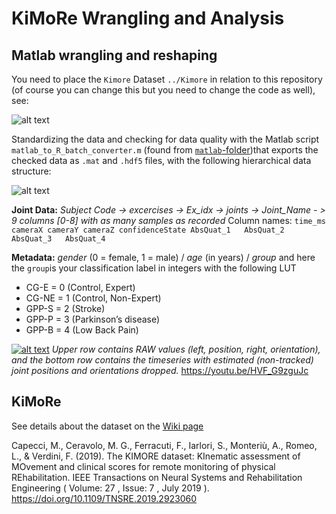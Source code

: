 # KiMoRe Wrangling and Analysis

## Matlab wrangling and reshaping

You need to place the `Kimore` Dataset `../Kimore` in relation to this repository (of course you can change this but you need to change the code as well), see:

![alt text](https://github.com/petteriTeikari/KiMoRe_R/blob/master/imgs/kimore_placement.png "kimore_placement.png")

Standardizing the data and checking for data quality with the Matlab script `matlab_to_R_batch_converter.m` (found from [`matlab`-folder](https://github.com/petteriTeikari/KiMoRe_wrapper/blob/master/matlab/matlab_to_R_batch_converter.m))that exports the checked data as `.mat` and `.hdf5` files, with the following hierarchical data structure:

![alt text](https://github.com/petteriTeikari/KiMoRe_R/blob/master/imgs/init_hdf5.png "init_hdf5.png")

**Joint Data:** *Subject Code -> excercises -> Ex_idx -> joints -> Joint_Name - > 9 columns [0-8] with as many samples as recorded* Column names: `time_ms	cameraX	cameraY	cameraZ	confidenceState	AbsQuat_1	AbsQuat_2	AbsQuat_3	AbsQuat_4`

**Metadata:** _gender_ (0 = female, 1 = male) / _age_ (in years) / _group_ and here the `group`is your classification label in integers with the following LUT
* CG-E = 0 (Control, Expert)
* CG-NE = 1 (Control, Non-Expert)
* GPP-S = 2 (Stroke)
* GPP-P = 3 (Parkinson’s disease)
* GPP-B = 4 (Low Back Pain)

[![alt text](https://github.com/petteriTeikari/KiMoRe_R/blob/master/imgs/youtube_screencap.png "youtube_screencap.png")](https://youtu.be/HVF_G9zguJc)
_*Upper row* contains RAW values (left, position, right, orientation), and the *bottom* row contains the timeseries with estimated (non-tracked) joint positions and orientations dropped._ https://youtu.be/HVF_G9zguJc

## KiMoRe

See details about the dataset on the [Wiki page](https://github.com/petteriTeikari/KiMoRe_wrapper/wiki)

Capecci, M., Ceravolo, M. G., Ferracuti, F., Iarlori, S., Monteriù, A., Romeo, L., & Verdini, F. (2019). The KIMORE dataset: KInematic assessment of MOvement and clinical scores for remote monitoring of physical REhabilitation. IEEE Transactions on Neural Systems and Rehabilitation Engineering ( Volume: 27 , Issue: 7 , July 2019 ). https://doi.org/10.1109/TNSRE.2019.2923060
